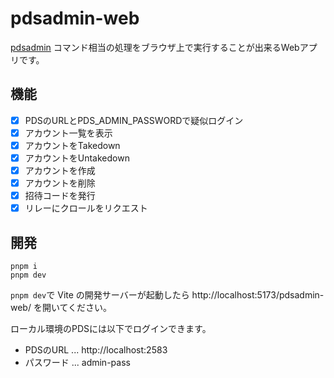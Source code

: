 # pdsadmin-web

[pdsadmin](https://github.com/bluesky-social/pds/tree/main/pdsadmin) コマンド相当の処理をブラウザ上で実行することが出来るWebアプリです。

## 機能

- [x] PDSのURLとPDS_ADMIN_PASSWORDで疑似ログイン
- [x] アカウント一覧を表示
- [x] アカウントをTakedown
- [x] アカウントをUntakedown
- [x] アカウントを作成
- [x] アカウントを削除
- [x] 招待コードを発行
- [x] リレーにクロールをリクエスト

## 開発

```
pnpm i
pnpm dev
```

`pnpm dev`で Vite の開発サーバーが起動したら http://localhost:5173/pdsadmin-web/ を開いてください。

ローカル環境のPDSには以下でログインできます。

- PDSのURL ... http://localhost:2583
- パスワード ... admin-pass
